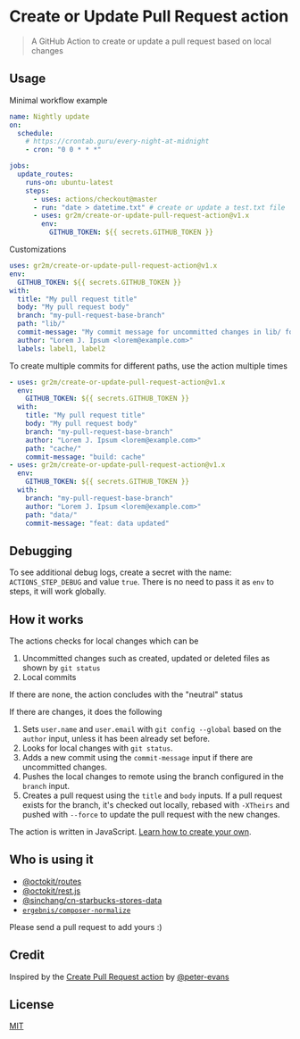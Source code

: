 # Create or Update Pull Request action

> A GitHub Action to create or update a pull request based on local changes

## Usage

Minimal workflow example

```yml
name: Nightly update
on:
  schedule:
    # https://crontab.guru/every-night-at-midnight
    - cron: "0 0 * * *"

jobs:
  update_routes:
    runs-on: ubuntu-latest
    steps:
      - uses: actions/checkout@master
      - run: "date > datetime.txt" # create or update a test.txt file
      - uses: gr2m/create-or-update-pull-request-action@v1.x
        env:
          GITHUB_TOKEN: ${{ secrets.GITHUB_TOKEN }}
```

Customizations

```yml
uses: gr2m/create-or-update-pull-request-action@v1.x
env:
  GITHUB_TOKEN: ${{ secrets.GITHUB_TOKEN }}
with:
  title: "My pull request title"
  body: "My pull request body"
  branch: "my-pull-request-base-branch"
  path: "lib/"
  commit-message: "My commit message for uncommitted changes in lib/ folder"
  author: "Lorem J. Ipsum <lorem@example.com>"
  labels: label1, label2
```

To create multiple commits for different paths, use the action multiple times

```yml
- uses: gr2m/create-or-update-pull-request-action@v1.x
  env:
    GITHUB_TOKEN: ${{ secrets.GITHUB_TOKEN }}
  with:
    title: "My pull request title"
    body: "My pull request body"
    branch: "my-pull-request-base-branch"
    author: "Lorem J. Ipsum <lorem@example.com>"
    path: "cache/"
    commit-message: "build: cache"
- uses: gr2m/create-or-update-pull-request-action@v1.x
  env:
    GITHUB_TOKEN: ${{ secrets.GITHUB_TOKEN }}
  with:
    branch: "my-pull-request-base-branch"
    author: "Lorem J. Ipsum <lorem@example.com>"
    path: "data/"
    commit-message: "feat: data updated"
```

## Debugging

To see additional debug logs, create a secret with the name: `ACTIONS_STEP_DEBUG` and value `true`. There is no need to pass it as `env` to steps, it will work globally.

## How it works

The actions checks for local changes which can be

1. Uncommitted changes such as created, updated or deleted files as shown by `git status`
2. Local commits

If there are none, the action concludes with the "neutral" status

If there are changes, it does the following

1. Sets `user.name` and `user.email` with `git config --global` based on the `author` input, unless it has been already set before.
2. Looks for local changes with `git status`.
3. Adds a new commit using the `commit-message` input if there are uncommitted changes.
4. Pushes the local changes to remote using the branch configured in the `branch` input.
5. Creates a pull request using the `title` and `body` inputs. If a pull request exists for the branch, it's checked out locally, rebased with `-XTheirs` and pushed with `--force` to update the pull request with the new changes.

The action is written in JavaScript. [Learn how to create your own](https://help.github.com/en/articles/creating-a-javascript-action).

## Who is using it

- [@octokit/routes](https://github.com/octokit/routes/blob/master/.github/workflows/update.yml)
- [@octokit/rest.js](https://github.com/octokit/rest.js/blob/master/.github/workflows/update-rest-endpoint-methods.yml)
- [@sinchang/cn-starbucks-stores-data](https://github.com/sinchang/cn-starbucks-stores-data/blob/master/.github/workflows/update.yml)
- [`ergebnis/composer-normalize`](https://github.com/ergebnis/composer-normalize/blob/69ec6fd9a87cbb16badf2a988f4372221592b05e/.github/workflows/schema.yml#L25-L38)

Please send a pull request to add yours :)

## Credit

Inspired by the [Create Pull Request action](https://github.com/peter-evans/create-pull-request) by [@peter-evans](https://github.com/peter-evans)

## License

[MIT](LICENSE)
